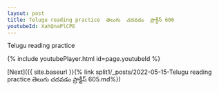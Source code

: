 ```yaml
---
layout: post
title: Telugu reading practice  తెలుగు  చదవడం  ప్రాక్టీస్ 606
youtubeId: XahQnaPlCPE
---
```

 
 
Telugu reading practice
 
 
 
 
 


{% include youtubePlayer.html id=page.youtubeId %}
 
[Next]({{ site.baseurl }}{% link  split1/_posts/2022-05-15-Telugu reading practice  తెలుగు  చదవడం  ప్రాక్టీస్ 605.md%})
 
